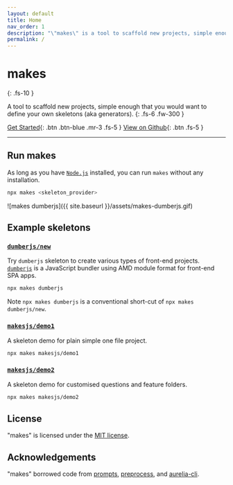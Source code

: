 ```yaml
---
layout: default
title: Home
nav_order: 1
description: "\"makes\" is a tool to scaffold new projects, simple enough that you would want to define your own skeletons (aka generators)."
permalink: /
---
```


# makes
{: .fs-10 }

A tool to scaffold new projects, simple enough that you would want to define your own skeletons (aka generators).
{: .fs-6 .fw-300 }

[Get Started](./get-started){: .btn .btn-blue .mr-3 .fs-5 } [View on Github](https://github.com/makesjs/makes){: .btn .fs-5 }

---

## Run makes

As long as you have [`Node.js`](https://nodejs.org) installed, you can run `makes` without any installation.

```bash
npx makes <skeleton_provider>
```

![makes dumberjs]({{ site.baseurl }}/assets/makes-dumberjs.gif)

## Example skeletons

### [`dumberjs/new`](https://github.com/dumberjs/new)

Try `dumberjs` skeleton to create various types of front-end projects. [`dumberjs`](https://github.com/dumberjs/dumber) is a JavaScript bundler using AMD module format for front-end SPA apps.

```bash
npx makes dumberjs
```

Note `npx makes dumberjs` is a conventional short-cut of `npx makes dumberjs/new`.

### [`makesjs/demo1`](https://github.com/makesjs/demo1)

A skeleton demo for plain simple one file project.

```bash
npx makes makesjs/demo1
```

### [`makesjs/demo2`](https://github.com/makesjs/demo2)

A skeleton demo for customised questions and feature folders.
```bash
npx makes makesjs/demo2
```

## License

"makes" is licensed under the [MIT license](https://github.com/makesjs/makes/blob/master/LICENSE).

## Acknowledgements

"makes" borrowed code from [prompts](https://github.com/terkelg/prompts), [preprocess](https://github.com/jsoverson/preprocess), and [aurelia-cli](https://github.com/aurelia/cli).
